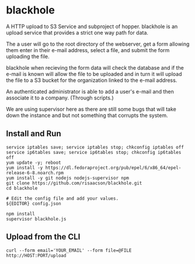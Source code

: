 blackhole
=========

A HTTP upload to S3 Service and subproject of hopper. blackhole is an upload service that provides a strict one way path for data.

The a user will go to the root directory of the webserver, get a form allowing them enter in their e-mail address, select a file, and submit the form uploading the file.

blackhole when recieving the form data will check the database and if the e-mail is known will allow the file to be uploaded and in turn it will upload the file to a S3 bucket for the organization linked to the e-mail address.

An authenticated administrator is able to add a user's e-mail and then associate it to a company. (Through scripts.)

We are using supervisor here as there are still some bugs that will take down the instance and but not something that corrupts the system.

Install and Run
---------------

```Shell
service iptables save; service iptables stop; chkconfig iptables off
service ip6tables save; service ip6tables stop; chkconfig ip6tables off
yum update -y; reboot
yum install -y https://dl.fedoraproject.org/pub/epel/6/x86_64/epel-release-6-8.noarch.rpm
yum install -y git nodejs nodejs-supervisor npm
git clone https://github.com/risaacson/blackhole.git
cd blackhole

# Edit the config file and add your values.
${EDITOR} config.json

npm install
supervisor blackhole.js
```

Upload from the CLI
-------------------

`curl --form email='YOUR_EMAIL' --form file=@FILE http://HOST:PORT/upload`
